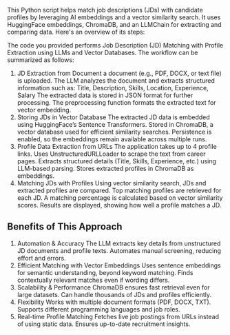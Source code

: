 This Python script helps match job descriptions (JDs) with candidate profiles by leveraging AI embeddings and a vector similarity search. It uses HuggingFace embeddings, ChromaDB, and an LLMChain for extracting and comparing data. Here's an overview of its steps:

The code you provided performs Job Description (JD) Matching with Profile Extraction using LLMs and Vector Databases. The workflow can be summarized as follows:

1. JD Extraction from Document
a document (e.g., PDF, DOCX, or text file) is uploaded.
The LLM analyzes the document and extracts structured information such as:
Title, Description, Skills, Location, Experience, Salary
The extracted data is stored in JSON format for further processing.
The preprocessing function formats the extracted text for vector embedding.
2. Storing JDs in Vector Database
The extracted JD data is embedded using HuggingFace’s Sentence Transformers.
Stored in ChromaDB, a vector database used for efficient similarity searches.
Persistence is enabled, so the embeddings remain available across multiple runs.
3. Profile Data Extraction from URLs
The application takes up to 4 profile links.
Uses UnstructuredURLLoader to scrape the text from career pages.
Extracts structured details (Title, Skills, Experience, etc.) using LLM-based parsing.
Stores extracted profiles in ChromaDB as embeddings.
4. Matching JDs with Profiles
Using vector similarity search, JDs and extracted profiles are compared.
Top matching profiles are retrieved for each JD.
A matching percentage is calculated based on vector similarity scores.
Results are displayed, showing how well a profile matches a JD.


## Benefits of This Approach
1. Automation & Accuracy
The LLM extracts key details from unstructured JD documents and profile texts.
Automates manual screening, reducing effort and errors.
2. Efficient Matching with Vector Embeddings
Uses sentence embeddings for semantic understanding, beyond keyword matching.
Finds contextually relevant matches even if wording differs.
3. Scalability & Performance
ChromaDB ensures fast retrieval even for large datasets.
Can handle thousands of JDs and profiles efficiently.
4. Flexibility
Works with multiple document formats (PDF, DOCX, TXT).
Supports different programming languages and job roles.
5. Real-time Profile Matching
Fetches live job postings from URLs instead of using static data.
Ensures up-to-date recruitment insights.
